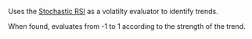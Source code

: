 Uses the [Stochastic RSI](https://www.investopedia.com/terms/s/stochrsi.asp) as a volatilty evaluator to identify trends.

When found, evaluates from -1 to 1 according to the strength of the trend.